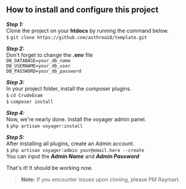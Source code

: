## How to install and configure this project

_**Step 1:**_  
Clone the project on your **htdocs** by running the command below.  
`$` `git clone https://github.com/asthrea18/template.git`  

_**Step 2:**_  
Don't forget to change the **.env** file  
`DB_DATABASE=your_db_name`  
`DB_USERNAME=your_db_user`  
`DB_PASSWORD=your_db_password`

_**Step 3:**_  
In your project folder, install the composer plugins.  
`$` `cd CrudeExam`  
`$` `composer install`

_**Step 4:**_  
Now, we're nearly done. Install the voyager admin panel.  
`$` `php artisan voyager:install`

_**Step 5:**_  
After installing all plugins, create an Admin account.  
`$` `php artisan voyager:admin your@email.here --create`  
You can input the _**Admin Name**_ and _**Admin Password**_

That's it! It should be working now.

> **Note:** If you encounter issues upon cloning, please PM Raymart.

